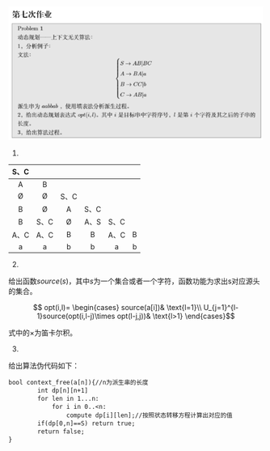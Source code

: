 ![7](./7.png)

1.

| S、C |      |      |      |      |      |
| :--: | :--: | :--: | :--: | :--: | :--: |
|  A   |  B   |      |      |      |      |
|  Ø   |  Ø   | S、C |      |      |      |
|  B   |  Ø   |  A   | S、C |      |      |
|  B   | S、C |  Ø   | A、S | S、C |      |
| A、C | A、C |  B   |  B   | A、C |  B   |
|  a   |  a   |  b   |  b   |  a   |  b   |

2.

给出函数$source(s)$，其中$s$为一个集合或者一个字符，函数功能为求出s对应源头的集合。

$$  opt(i,l)= \begin{cases} source(a[i])& \text{l=1}\\ U_{j=1}^{l-1}source(opt(i,l-j)\times opt(l-j,j))& \text{l>1} \end{cases}$$

式中的$\times$为笛卡尔积。

3.

给出算法伪代码如下：

```
bool context_free(a[n]){//n为派生串的长度
		int dp[n][n+1]
		for len in 1...n:
			for i in 0..<n:
				compute dp[i][len];//按照状态转移方程计算出对应的值
		if(dp[0,n]==S) return true;
		return false;
}
```

